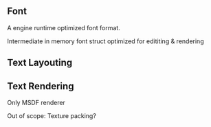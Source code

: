 

## Font
A engine runtime optimized font format.

Intermediate in memory font struct optimized for edititing & rendering

## Text Layouting

## Text Rendering
Only MSDF renderer





Out of scope:
Texture packing?


##